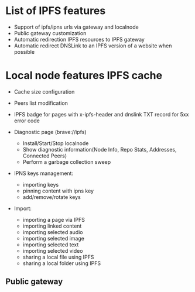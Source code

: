 # List of IPFS features

- Support of ipfs/ipns urls via gateway and localnode
- Public gateway customization
- Automatic redirection IPFS resources to IPFS gateway
- Automatic redirect DNSLink to an IPFS version of a website when possible

# Local node features IPFS cache

- Cache size configuration
- Peers list modification
- IPFS badge for pages with x-ipfs-header and dnslink TXT record for 5xx error code
- Diagnostic page (brave://ipfs)
  * Install/Start/Stop localnode
  * Show diagnostic information(Node Info, Repo Stats, Addresses, Connected Peers)
  * Perform a garbage collection sweep
- IPNS keys management:
  * importing keys
  * pinning content with ipns key
  * add/remove/rotate keys

- Import:
  * importing a page via IPFS
  * importing linked content
  * importing selected audio
  * importing selected image
  * importing selected text
  * importing selected video
  * sharing a local file using IPFS
  * sharing a local folder using IPFS

## Public gateway